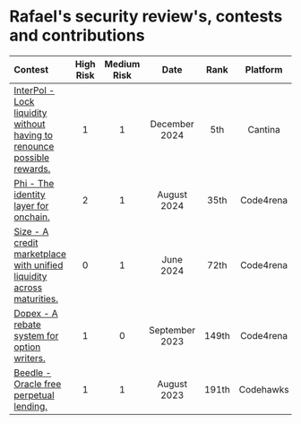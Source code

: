 # Rafael's security review's, contests and contributions

| Contest | High Risk | Medium Risk | Date | Rank | Platform |
|:--|:--:|:--:|:--:|:--:|:--:|
| [InterPol - Lock liquidity without having to renounce possible rewards.](https://cantina.xyz/competitions/55023131-27df-44e4-af46-bec298d0fa8e/leaderboard) | 1 | 1 | December 2024 | 5th | Cantina |
| [Phi - The identity layer for onchain.](https://code4rena.com/audits/2024-08-phi) | 2 | 1 | August 2024 | 35th | Code4rena |
| [Size - A credit marketplace with unified liquidity across maturities.](https://code4rena.com/audits/2024-06-size) | 0 | 1 | June 2024 | 72th | Code4rena |
| [Dopex - A rebate system for option writers.](https://code4rena.com/audits/2023-08-dopex) | 1 | 0 | September 2023 | 149th | Code4rena |
| [Beedle - Oracle free perpetual lending.](https://codehawks.cyfrin.io/c/2023-07-beedle) | 1 | 1 | August 2023 | 191th | Codehawks |
